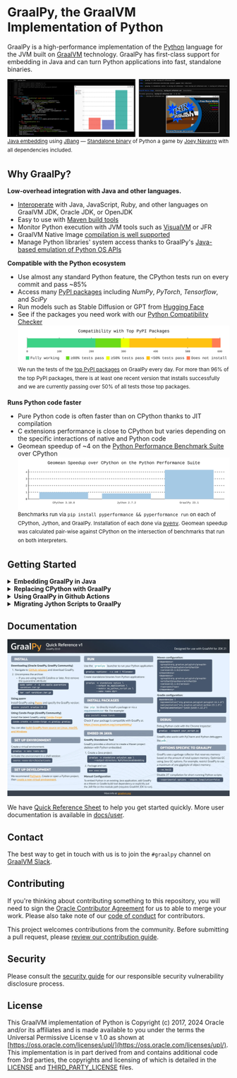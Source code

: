 # GraalPy, the GraalVM Implementation of Python

GraalPy is a high-performance implementation of the [Python](https://www.python.org/) language for the JVM built on [GraalVM](https://www.graalvm.org/) technology.
GraalPy has first-class support for embedding in Java and can turn Python applications into fast, standalone binaries.

![](docs/showcase.png)<sup>
[Java embedding](https://github.com/timfel/graalpy-jbang) using [JBang](https://www.jbang.dev/) — [Standalone binary](https://github.com/timfel/racing-all-afternoon) of Python a game by [Joey Navarro](https://github.com/josephnavarro/racing-all-afternoon) with all dependencies included.
</sup>

## Why GraalPy?

**Low-overhead integration with Java and other languages.**

* [Interoperate](docs/user/Interoperability.md) with Java, JavaScript, Ruby, and other languages on GraalVM JDK, Oracle JDK, or OpenJDK
* Easy to use with [Maven build tools](docs/user/PythonStandaloneBinaries.md#embedding-graalpy-in-a-java-application)
* Monitor Python execution with JVM tools such as [VisualVM](http://visualvm.org/) or JFR
* GraalVM Native Image [compilation is well supported](docs/user/PythonNativeimages.md)
* Manage Python libraries' system access thanks to GraalPy's [Java-based emulation of Python OS APIs](docs/user/OsInterface.md#java-backend)

**Compatible with the Python ecosystem**

* Use almost any standard Python feature, the CPython tests run on every commit and pass ~85%
* Access many [PyPI packages](https://pypi.org/) including *NumPy*, *PyTorch*, *Tensorflow*, and *SciPy*
* Run models such as Stable Diffusion or GPT from [Hugging Face](https://huggingface.co/)
* See if the packages you need work with our [Python Compatibility Checker](https://www.graalvm.org/python/compatibility/)
![](docs/mcd.svg)<sup>
We run the tests of the [top PyPI packages](https://hugovk.github.io/top-pypi-packages/) on GraalPy every day.
For more than 96% of the top PyPI packages, there is at least one recent version that installs successfully and we are currently passing over 50% of all tests those top packages.
</sup>

**Runs Python code faster**

* Pure Python code is often faster than on CPython thanks to JIT compilation
* C extensions performance is close to CPython but varies depending on the specific interactions of native and Python code
* Geomean speedup of ~4 on the [Python Performance Benchmark Suite](https://pyperformance.readthedocs.io/) over CPython
![](docs/performance.svg)<sup>
Benchmarks run via `pip install pyperformance && pyperformance run` on each of CPython, Jython, and GraalPy.
Installation of each done via <tt>[pyenv](https://github.com/pyenv/pyenv)</tt>.
Geomean speedup was calculated pair-wise against CPython on the intersection of benchmarks that run on both interpreters.
</sup>

## Getting Started

<details>
<summary><strong>Embedding GraalPy in Java</strong></summary>

GraalPy is [available on Maven Central](https://central.sonatype.com/artifact/org.graalvm.polyglot/python) for inclusion in Java projects.
Refer to our [embedding documentation](https://www.graalvm.org/latest/reference-manual/embed-languages/) for more details.

* Maven
  ```xml
  <dependency>
      <groupId>org.graalvm.polyglot</groupId>
      <artifactId>polyglot</artifactId>
      <version>23.1.2</version>
  </dependency>
  <dependency>
      <groupId>org.graalvm.polyglot</groupId>
      <artifactId>python</artifactId>
      <version>23.1.2</version>
      <type>pom</type>
  </dependency>
  ```

* Gradle
  ```kotlin
  implementation("org.graalvm.polyglot:polyglot:23.1.2")
  implementation("org.graalvm.polyglot:python:23.1.2")
  ```

</details>

<details>
<summary><strong>Replacing CPython with GraalPy</strong></summary>

GraalPy should in many cases work as a drop-in replacement for CPython.
You can use `pip` to install packages as usual.
Packages with C code usually do not provide binaries for GraalPy, so they will be automatically compiled during installation.
This means that build tools have to be available and installation will take longer.
We provide [Github actions](scripts/wheelbuilder) to help you build binary packages with the correct dependencies.
Thanks to our integration with GraalVM Native Image, we can deploy Python applications as [standalone binary](docs/user/PythonStandaloneBinaries.md), all dependencies included.

* Linux

  The easiest way to install GraalPy on Linux is to use [Pyenv](https://github.com/pyenv/pyenv) (the Python version manager).
  To install version 23.1.1 using Pyenv, run the following commands:
  ```bash
  pyenv install graalpy-23.1.1
  ```
  ```bash
  pyenv shell graalpy-23.1.1
  ```
  
  Alternatively, you can download a compressed GraalPy installation file from [GitHub releases](https://github.com/oracle/graalpython/releases).
  
  1. Find the download that matches the pattern _graalpy-XX.Y.Z-linux-amd64.tar.gz_ or _graalpy-XX.Y.Z-linux-aarch64.tar.gz_ (depending on your platform) and download.
  2. Uncompress the file and update your `PATH` environment variable to include the _graalpy-XX.Y.Z-linux-amd64/bin_ (or _graalpy-XX.Y.Z-linux-aarch64/bin_) directory.

* macOS

  The easiest way to install GraalPy on macOS is to use [Pyenv](https://github.com/pyenv/pyenv) (the Python version manager).
  To install version 23.1.1 using Pyenv, run the following commands:
  ```bash
  pyenv install graalpy-23.1.1
  ```
  ```bash
  pyenv shell graalpy-23.1.1
  ```
  Alternatively, you can download a compressed GraalPy installation file from [GitHub releases](https://github.com/oracle/graalpython/releases).
  
  1. Find the download that matches the pattern _graalpy-XX.Y.Z-macos-amd64.tar.gz_ or _graalpy-XX.Y.Z-macos-aarch64.tar.gz_ (depending on your platform) and download. 
  2. Remove the quarantine attribute.
      ```bash
      sudo xattr -r -d com.apple.quarantine /path/to/graalpy
      ```
      For example:
      ```bash
      sudo xattr -r -d com.apple.quarantine ~/.pyenv/versions/graalpy-23.1.1
      ```
  3. Uncompress the file and update your `PATH` environment variable to include to the _graalpy-XX.Y.Z-macos-amd64/bin_ (or _graalpy-XX.Y.Z-macos-aarch64/bin_) directory.

* Windows

  The Windows support of GraalPy is still experimental, so not all features and packages may be available.
  
  1. Find and download a compressed GraalPy installation file from [GitHub releases](https://github.com/oracle/graalpython/releases) that matches the pattern _graalpy-XX.Y.Z-windows-amd64.tar.gz_.
  2. Uncompress the file and update your `PATH` variable to include to the _graalpy-XX.Y.Z-windows-amd64/bin_ directory.
  
</details>
<details>
<summary><strong>Using GraalPy in Github Actions</strong></summary>

The _setup-python_ action supports GraalPy:

```
    - name: Setup GraalPy
      uses: actions/setup-python@main
      with:
        python-version: graalpy # or graalpy23.1 to pin a version
```

</details>
<details>
<summary><strong>Migrating Jython Scripts to GraalPy</strong></summary>

Most existing Jython code that uses Java integration will be based on a stable Jython release&mdash;however, these are only available in Python 2.x versions.
To migrate your code from Python 2 to Python 3, follow [the official guide from the Python community](https://docs.python.org/3/howto/pyporting.html).
GraalPy also provides a [special mode](docs/user/Jython.md) to facilitate migration.
To run Jython scripts, you need to use a GraalPy distribution running on the JVM so you can access Java classes from Python scripts.

* Linux
  
  1. Find and download a compressed GraalPy installation file from [GitHub releases](https://github.com/oracle/graalpython/releases) that matches the pattern _graalpy-jvm-XX.Y.Z-linux-amd64.tar.gz_ or _graalpy-jvm-XX.Y.Z-linux-aarch64.tar.gz_ (depending on your platform) and download.
  2. Uncompress the file and update your `PATH` environment variable to include the _graalpy-jvm-XX.Y.Z-linux-amd64/bin_ (or _graalpy-jvm-XX.Y.Z-linux-aarch64/bin_) directory.
  3. Run your scripts with `graalpy --python.EmulateJython`.

* macOS

  1. Find and download a compressed GraalPy installation file from [GitHub releases](https://github.com/oracle/graalpython/releases) that matches the pattern  _graalpy-jvm-XX.Y.Z-macos-amd64.tar.gz_ or _graalpy-jvm-XX.Y.Z-macos-aarch64.tar.gz_ (depending on your platform) and download.
  2. Remove the quarantine attribute.
      ```bash
      sudo xattr -r -d com.apple.quarantine /path/to/graalpy
      ```
      For example:
      ```bash
      sudo xattr -r -d com.apple.quarantine ~/.pyenv/versions/graalpy-23.1.1
      ```
  3. Uncompress the file and update your `PATH` environment variable to include to the _graalpy-jvm-XX.Y.Z-macos-amd64/bin_ (or _graalpy-jvm-XX.Y.Z-macos-aarch64/bin_) directory.
  4. Run your scripts with `graalpy --python.EmulateJython`.

* Windows

  1. Find and download a compressed GraalPy installation file from [GitHub releases](https://github.com/oracle/graalpython/releases) that matches the pattern _graalpy-jvm-XX.Y.Z-windows-amd64.tar.gz_.
  2. Uncompress the file and update your `PATH` variable to include to the _graalpy-jvm-XX.Y.Z-windows-amd64/bin_ directory.
  3. Run your scripts with `graalpy --python.EmulateJython`.

</details>

## Documentation

![](docs/reference.webp)

We have [Quick Reference Sheet](https://www.graalvm.org/uploads/quick-references/GraalPy_v1/quick-reference-graalpy-v1(eu_a4).pdf) to help you get started quickly.
More user documentation is available in [docs/user](docs/user).

## Contact

The best way to get in touch with us is to join the `#graalpy` channel on [GraalVM Slack](https://www.graalvm.org/slack-invitation/).

## Contributing

If you're thinking about contributing something to this repository, you will need to sign the [Oracle Contributor Agreement](http://www.graalvm.org/community/contributors/) for us to able to merge your work.
Please also take note of our [code of conduct](http://www.graalvm.org/community/conduct/) for contributors.

This project welcomes contributions from the community. Before submitting a pull request, please [review our contribution guide](./CONTRIBUTING.md).

## Security

Please consult the [security guide](./SECURITY.md) for our responsible security vulnerability disclosure process.

## License

This GraalVM implementation of Python is Copyright (c) 2017, 2024 Oracle and/or its affiliates and is made available to you under the terms the Universal Permissive License v 1.0 as shown at [https://oss.oracle.com/licenses/upl/](https://oss.oracle.com/licenses/upl/).
This implementation is in part derived from and contains additional code from 3rd parties, the copyrights and licensing of which is detailed in the [LICENSE](./LICENSE.txt) and [THIRD_PARTY_LICENSE](THIRD_PARTY_LICENSE.txt) files.
